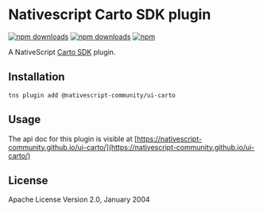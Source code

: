 # Nativescript Carto SDK plugin


[![npm downloads](https://img.shields.io/npm/dm/@nativescript-community/ui-carto.svg)](https://www.npmjs.com/package/@nativescript-community/ui-carto)
[![npm downloads](https://img.shields.io/npm/dt/@nativescript-community/ui-carto.svg)](https://www.npmjs.com/package/@nativescript-community/ui-carto)
[![npm](https://img.shields.io/npm/v/@nativescript-community/ui-carto.svg)](https://www.npmjs.com/package/@nativescript-community/ui-carto)

A NativeScript [Carto SDK](https://carto.com/developers/mobile-sdk/) plugin. 


## Installation

```shell
tns plugin add @nativescript-community/ui-carto
```

## Usage 

The api doc for this plugin is visible at [https://nativescript-community.github.io/ui-carto/](https://nativescript-community.github.io/ui-carto/)


## License

Apache License Version 2.0, January 2004
